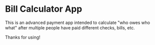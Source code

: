# Bill Calculator App

This is an advanced payment app intended to calculate "who owes who what" after multiple people have paid different checks, bills, etc.

Thanks for using!
